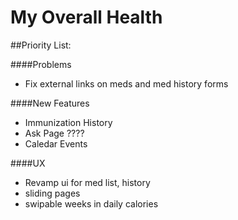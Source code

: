 My Overall Health
==================

##Priority List:

####Problems
- Fix external links on meds and med history forms


####New Features
- Immunization History
- Ask Page ????
- Caledar Events


####UX
- Revamp ui for med list, history
- sliding pages
- swipable weeks in daily calories
